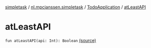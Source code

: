 [simpletask](../../index.md) / [nl.mpcjanssen.simpletask](../index.md) / [TodoApplication](index.md) / [atLeastAPI](.)

# atLeastAPI

`fun atLeastAPI(api: Int): Boolean` [(source)](https://github.com/mpcjanssen/simpletask-android/blob/master/src/main/java/nl/mpcjanssen/simpletask/TodoApplication.kt#L246)